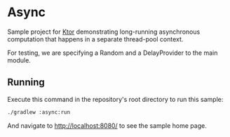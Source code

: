 # Async

Sample project for [Ktor](http://ktor.io) demonstrating long-running asynchronous
computation that happens in a separate thread-pool context.

For testing, we are specifying a Random and a DelayProvider to the main module.

## Running

Execute this command in the repository's root directory to run this sample:

```bash
./gradlew :async:run
```
 
And navigate to [http://localhost:8080/](http://localhost:8080/) to see the sample home page.  

